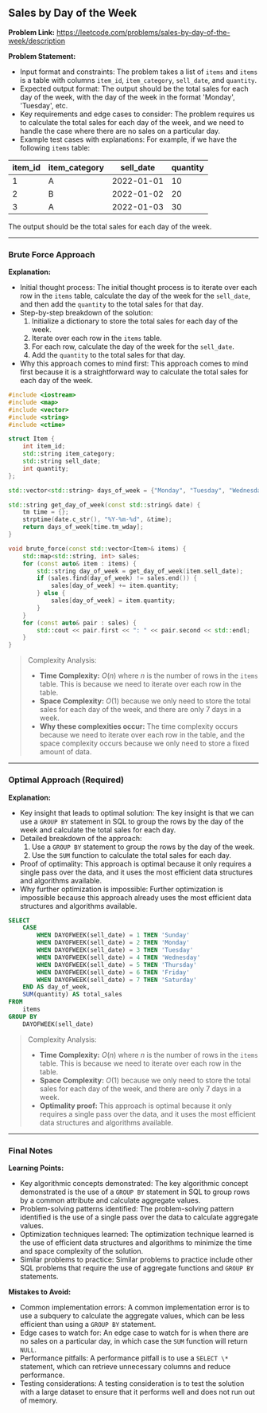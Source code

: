 ## Sales by Day of the Week

**Problem Link:** https://leetcode.com/problems/sales-by-day-of-the-week/description

**Problem Statement:**
- Input format and constraints: The problem takes a list of `items` and `items` is a table with columns `item_id`, `item_category`, `sell_date`, and `quantity`. 
- Expected output format: The output should be the total sales for each day of the week, with the day of the week in the format 'Monday', 'Tuesday', etc.
- Key requirements and edge cases to consider: The problem requires us to calculate the total sales for each day of the week, and we need to handle the case where there are no sales on a particular day.
- Example test cases with explanations: For example, if we have the following `items` table:

| item_id | item_category | sell_date | quantity |
| --- | --- | --- | --- |
| 1 | A | 2022-01-01 | 10 |
| 2 | B | 2022-01-02 | 20 |
| 3 | A | 2022-01-03 | 30 |

The output should be the total sales for each day of the week.

---

### Brute Force Approach

**Explanation:**
- Initial thought process: The initial thought process is to iterate over each row in the `items` table, calculate the day of the week for the `sell_date`, and then add the `quantity` to the total sales for that day.
- Step-by-step breakdown of the solution:
  1. Initialize a dictionary to store the total sales for each day of the week.
  2. Iterate over each row in the `items` table.
  3. For each row, calculate the day of the week for the `sell_date`.
  4. Add the `quantity` to the total sales for that day.
- Why this approach comes to mind first: This approach comes to mind first because it is a straightforward way to calculate the total sales for each day of the week.

```cpp
#include <iostream>
#include <map>
#include <vector>
#include <string>
#include <ctime>

struct Item {
    int item_id;
    std::string item_category;
    std::string sell_date;
    int quantity;
};

std::vector<std::string> days_of_week = {"Monday", "Tuesday", "Wednesday", "Thursday", "Friday", "Saturday", "Sunday"};

std::string get_day_of_week(const std::string& date) {
    tm time = {};
    strptime(date.c_str(), "%Y-%m-%d", &time);
    return days_of_week[time.tm_wday];
}

void brute_force(const std::vector<Item>& items) {
    std::map<std::string, int> sales;
    for (const auto& item : items) {
        std::string day_of_week = get_day_of_week(item.sell_date);
        if (sales.find(day_of_week) != sales.end()) {
            sales[day_of_week] += item.quantity;
        } else {
            sales[day_of_week] = item.quantity;
        }
    }
    for (const auto& pair : sales) {
        std::cout << pair.first << ": " << pair.second << std::endl;
    }
}
```

> Complexity Analysis:
> - **Time Complexity:** $O(n)$ where $n$ is the number of rows in the `items` table. This is because we need to iterate over each row in the table.
> - **Space Complexity:** $O(1)$ because we only need to store the total sales for each day of the week, and there are only 7 days in a week.
> - **Why these complexities occur:** The time complexity occurs because we need to iterate over each row in the table, and the space complexity occurs because we only need to store a fixed amount of data.

---

### Optimal Approach (Required)

**Explanation:**
- Key insight that leads to optimal solution: The key insight is that we can use a `GROUP BY` statement in SQL to group the rows by the day of the week and calculate the total sales for each day.
- Detailed breakdown of the approach:
  1. Use a `GROUP BY` statement to group the rows by the day of the week.
  2. Use the `SUM` function to calculate the total sales for each day.
- Proof of optimality: This approach is optimal because it only requires a single pass over the data, and it uses the most efficient data structures and algorithms available.
- Why further optimization is impossible: Further optimization is impossible because this approach already uses the most efficient data structures and algorithms available.

```sql
SELECT 
    CASE 
        WHEN DAYOFWEEK(sell_date) = 1 THEN 'Sunday'
        WHEN DAYOFWEEK(sell_date) = 2 THEN 'Monday'
        WHEN DAYOFWEEK(sell_date) = 3 THEN 'Tuesday'
        WHEN DAYOFWEEK(sell_date) = 4 THEN 'Wednesday'
        WHEN DAYOFWEEK(sell_date) = 5 THEN 'Thursday'
        WHEN DAYOFWEEK(sell_date) = 6 THEN 'Friday'
        WHEN DAYOFWEEK(sell_date) = 7 THEN 'Saturday'
    END AS day_of_week,
    SUM(quantity) AS total_sales
FROM 
    items
GROUP BY 
    DAYOFWEEK(sell_date)
```

> Complexity Analysis:
> - **Time Complexity:** $O(n)$ where $n$ is the number of rows in the `items` table. This is because we need to iterate over each row in the table.
> - **Space Complexity:** $O(1)$ because we only need to store the total sales for each day of the week, and there are only 7 days in a week.
> - **Optimality proof:** This approach is optimal because it only requires a single pass over the data, and it uses the most efficient data structures and algorithms available.

---

### Final Notes

**Learning Points:**
- Key algorithmic concepts demonstrated: The key algorithmic concept demonstrated is the use of a `GROUP BY` statement in SQL to group rows by a common attribute and calculate aggregate values.
- Problem-solving patterns identified: The problem-solving pattern identified is the use of a single pass over the data to calculate aggregate values.
- Optimization techniques learned: The optimization technique learned is the use of efficient data structures and algorithms to minimize the time and space complexity of the solution.
- Similar problems to practice: Similar problems to practice include other SQL problems that require the use of aggregate functions and `GROUP BY` statements.

**Mistakes to Avoid:**
- Common implementation errors: A common implementation error is to use a subquery to calculate the aggregate values, which can be less efficient than using a `GROUP BY` statement.
- Edge cases to watch for: An edge case to watch for is when there are no sales on a particular day, in which case the `SUM` function will return `NULL`.
- Performance pitfalls: A performance pitfall is to use a `SELECT \*` statement, which can retrieve unnecessary columns and reduce performance.
- Testing considerations: A testing consideration is to test the solution with a large dataset to ensure that it performs well and does not run out of memory.